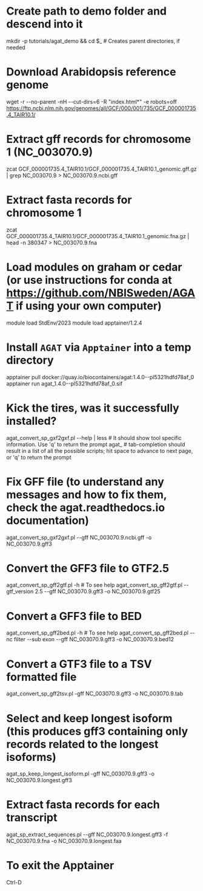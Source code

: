 # Create path to demo folder and descend into it
mkdir -p tutorials/agat_demo && cd $_ # Creates parent directories, if needed

# Download Arabidopsis reference genome
wget -r --no-parent -nH --cut-dirs=6 -R "index.html*" -e robots=off https://ftp.ncbi.nlm.nih.gov/genomes/all/GCF/000/001/735/GCF_000001735.4_TAIR10.1/

# Extract gff records for chromosome 1 (NC_003070.9)
zcat GCF_000001735.4_TAIR10.1/GCF_000001735.4_TAIR10.1_genomic.gff.gz | grep NC_003070.9 > NC_003070.9.ncbi.gff

# Extract fasta records for chromosome 1
zcat GCF_000001735.4_TAIR10.1/GCF_000001735.4_TAIR10.1_genomic.fna.gz | head -n 380347 > NC_003070.9.fna

# Load modules on graham or cedar (or use instructions for conda at https://github.com/NBISweden/AGAT if using your own computer)
module load StdEnv/2023
module load apptainer/1.2.4

# Install `AGAT` via `Apptainer` into a temp directory
apptainer pull docker://quay.io/biocontainers/agat:1.4.0--pl5321hdfd78af_0
apptainer run agat_1.4.0--pl5321hdfd78af_0.sif

# Kick the tires, was it successfully installed?
agat_convert_sp_gxf2gxf.pl --help | less # It should show tool specific information. Use 'q' to return the prompt
agat_<tab>  # tab-completion should result in a list of all the possible scripts; hit space to advance to next page, or 'q' to return the prompt

# Fix GFF file (to understand any messages and how to fix them, check the agat.readthedocs.io documentation)
agat_convert_sp_gxf2gxf.pl --gff NC_003070.9.ncbi.gff -o NC_003070.9.gff3

# Convert the GFF3 file to GTF2.5
agat_convert_sp_gff2gtf.pl -h   # To see help
agat_convert_sp_gff2gtf.pl --gtf_version 2.5 --gff NC_003070.9.gff3 -o NC_003070.9.gtf25

# Convert a GFF3 file to BED
agat_convert_sp_gff2bed.pl -h # To see help
agat_convert_sp_gff2bed.pl --nc filter --sub exon --gff NC_003070.9.gff3 -o NC_003070.9.bed12 

# Convert a GTF3 file to a TSV formatted file
agat_convert_sp_gff2tsv.pl -gff NC_003070.9.gff3 -o NC_003070.9.tab

# Select and keep longest isoform (this produces gff3 containing only records related to the longest isoforms)
agat_sp_keep_longest_isoform.pl -gff NC_003070.9.gff3 -o NC_003070.9.longest.gff3

# Extract fasta records for each transcript
agat_sp_extract_sequences.pl --gff NC_003070.9.longest.gff3 -f NC_003070.9.fna -o NC_003070.9.longest.faa

# To exit the Apptainer
Ctrl-D

 





